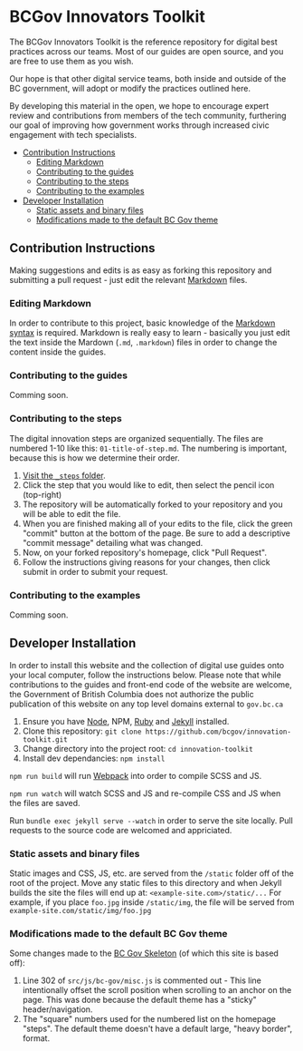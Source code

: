# BCGov Innovators Toolkit

The BCGov Innovators Toolkit is the reference repository for digital best practices across our teams. Most of our guides are open source, and you are free to use them as you wish.

Our hope is that other digital service teams, both inside and outside of the BC government, will adopt or modify the practices outlined here.

By developing this material in the open, we hope to encourage expert review and contributions from members of the tech community, furthering our goal of improving how government works through increased civic engagement with tech specialists.

<!-- TOC -->

- [Contribution Instructions](#contribution-instructions)
  - [Editing Markdown](#editing-markdown)
  - [Contributing to the guides](#contributing-to-the-guides)
  - [Contributing to the steps](#contributing-to-the-steps)
  - [Contributing to the examples](#contributing-to-the-examples)
- [Developer Installation](#developer-installation)
  - [Static assets and binary files](#static-assets-and-binary-files)
  - [Modifications made to the default BC Gov theme](#modifications-made-to-the-default-bc-gov-theme)

<!-- /TOC -->

## Contribution Instructions

Making suggestions and edits is as easy as forking this repository and submitting a pull request - just edit the relevant [Markdown](https://github.com/adam-p/markdown-here/wiki/Markdown-Cheatsheet) files.

### Editing Markdown

In order to contribute to this project, basic knowledge of the [Markdown syntax](https://daringfireball.net/projects/markdown/syntax) is required. Markdown is really easy to learn - basically you just edit the text inside the Mardown (`.md`, `.markdown`) files in order to change the content inside the guides.

### Contributing to the guides

Comming soon.

### Contributing to the steps

The digital innovation steps are organized sequentially. The files are numbered 1-10 like this: `01-title-of-step.md`. The numbering is important, because this is how we determine their order.

1. [Visit the `_steps` folder](https://github.com/bcgov/innovation-toolkit/tree/master/_steps).
1. Click the step that you would like to edit, then select the pencil icon (top-right)
1. The repository will be automatically forked to your repository and you will be able to edit the file.
1. When you are finished making all of your edits to the file, click the green "commit" button at the bottom of the page. Be sure to add a descriptive "commit message" detailing what was changed.
1. Now, on your forked repository's homepage, click "Pull Request".
1. Follow the instructions giving reasons for your changes, then click submit in order to submit your request.

### Contributing to the examples

Comming soon.

## Developer Installation

In order to install this website and the collection of digital use guides onto your local computer, follow the instructions below. Please note that while contributions to the guides and front-end code of the website are welcome, the Government of British Columbia does not authorize the public publication of this website on any top level domains external to `gov.bc.ca`

1. Ensure you have [Node](https://nodejs.org/en/), NPM, [Ruby](https://www.ruby-lang.org/en/documentation/installation/) and [Jekyll](https://jekyllrb.com/docs/installation/) installed.
1. Clone this repository: `git clone https://github.com/bcgov/innovation-toolkit.git`
1. Change directory into the project root: `cd innovation-toolkit`
1. Install dev dependancies: `npm install`

`npm run build` will run [Webpack](https://webpack.js.org) into order to compile SCSS and JS.

`npm run watch` will watch SCSS and JS and re-compile CSS and JS when the files are saved.

Run `bundle exec jekyll serve --watch` in order to serve the site locally. Pull requests to the source code are welcomed and appriciated.

### Static assets and binary files

Static images and CSS, JS, etc. are served from the `/static` folder off of the root of the project. Move any static files to this directory and when Jekyll builds the site the files will end up at: `<example-site.com>/static/...` For example, if you place `foo.jpg` inside `/static/img`, the file will be served from `example-site.com/static/img/foo.jpg`

### Modifications made to the default BC Gov theme

Some changes made to the [BC Gov Skeleton](https://github.com/bcgov/Gov-2.0-Bootstrap-Skeleton) (of which this site is based off):

1. Line 302 of `src/js/bc-gov/misc.js` is commented out - This line intentionally offset the scroll position when scrolling to an anchor on the page. This was done because the default theme has a "sticky" header/navigation.
1. The "square" numbers used for the numbered list on the homepage "steps". The default theme doesn't have a default large, "heavy border", format.